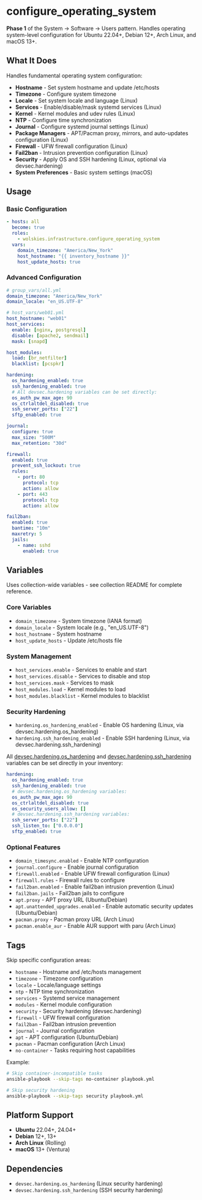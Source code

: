 # configure_operating_system

**Phase 1** of the System → Software → Users pattern. Handles operating system-level configuration for Ubuntu 22.04+, Debian 12+, Arch Linux, and macOS 13+.

## What It Does

Handles fundamental operating system configuration:

- **Hostname** - Set system hostname and update /etc/hosts
- **Timezone** - Configure system timezone
- **Locale** - Set system locale and language (Linux)
- **Services** - Enable/disable/mask systemd services (Linux)
- **Kernel** - Kernel modules and udev rules (Linux)
- **NTP** - Configure time synchronization
- **Journal** - Configure systemd journal settings (Linux)
- **Package Managers** - APT/Pacman proxy, mirrors, and auto-updates configuration (Linux)
- **Firewall** - UFW firewall configuration (Linux)
- **Fail2ban** - Intrusion prevention configuration (Linux)
- **Security** - Apply OS and SSH hardening (Linux, optional via devsec.hardening)
- **System Preferences** - Basic system settings (macOS)

## Usage

### Basic Configuration
```yaml
- hosts: all
  become: true
  roles:
    - wolskies.infrastructure.configure_operating_system
  vars:
    domain_timezone: "America/New_York"
    host_hostname: "{{ inventory_hostname }}"
    host_update_hosts: true
```

### Advanced Configuration
```yaml
# group_vars/all.yml
domain_timezone: "America/New_York"
domain_locale: "en_US.UTF-8"

# host_vars/web01.yml
host_hostname: "web01"
host_services:
  enable: [nginx, postgresql]
  disable: [apache2, sendmail]
  mask: [snapd]

host_modules:
  load: [br_netfilter]
  blacklist: [pcspkr]

hardening:
  os_hardening_enabled: true
  ssh_hardening_enabled: true
  # All devsec.hardening variables can be set directly:
  os_auth_pw_max_age: 90
  os_ctrlaltdel_disabled: true
  ssh_server_ports: ["22"]
  sftp_enabled: true

journal:
  configure: true
  max_size: "500M"
  max_retention: "30d"

firewall:
  enabled: true
  prevent_ssh_lockout: true
  rules:
    - port: 80
      protocol: tcp
      action: allow
    - port: 443
      protocol: tcp
      action: allow

fail2ban:
  enabled: true
  bantime: "10m"
  maxretry: 5
  jails:
    - name: sshd
      enabled: true
```

## Variables

Uses collection-wide variables - see collection README for complete reference.

### Core Variables
- `domain_timezone` - System timezone (IANA format)
- `domain_locale` - System locale (e.g., "en_US.UTF-8")
- `host_hostname` - System hostname
- `host_update_hosts` - Update /etc/hosts file

### System Management
- `host_services.enable` - Services to enable and start
- `host_services.disable` - Services to disable and stop
- `host_services.mask` - Services to mask
- `host_modules.load` - Kernel modules to load
- `host_modules.blacklist` - Kernel modules to blacklist

### Security Hardening
- `hardening.os_hardening_enabled` - Enable OS hardening (Linux, via devsec.hardening.os_hardening)
- `hardening.ssh_hardening_enabled` - Enable SSH hardening (Linux, via devsec.hardening.ssh_hardening)

All [devsec.hardening.os_hardening](https://github.com/dev-sec/ansible-collection-hardening/tree/master/roles/os_hardening) and [devsec.hardening.ssh_hardening](https://github.com/dev-sec/ansible-collection-hardening/tree/master/roles/ssh_hardening) variables can be set directly in your inventory:

```yaml
hardening:
  os_hardening_enabled: true
  ssh_hardening_enabled: true
  # devsec.hardening.os_hardening variables:
  os_auth_pw_max_age: 90
  os_ctrlaltdel_disabled: true
  os_security_users_allow: []
  # devsec.hardening.ssh_hardening variables:
  ssh_server_ports: ["22"]
  ssh_listen_to: ["0.0.0.0"]
  sftp_enabled: true
```

### Optional Features
- `domain_timesync.enabled` - Enable NTP configuration
- `journal.configure` - Enable journal configuration
- `firewall.enabled` - Enable UFW firewall configuration (Linux)
- `firewall.rules` - Firewall rules to configure
- `fail2ban.enabled` - Enable fail2ban intrusion prevention (Linux)
- `fail2ban.jails` - Fail2ban jails to configure
- `apt.proxy` - APT proxy URL (Ubuntu/Debian)
- `apt.unattended_upgrades.enabled` - Enable automatic security updates (Ubuntu/Debian)
- `pacman.proxy` - Pacman proxy URL (Arch Linux)
- `pacman.enable_aur` - Enable AUR support with paru (Arch Linux)

## Tags

Skip specific configuration areas:

- `hostname` - Hostname and /etc/hosts management
- `timezone` - Timezone configuration
- `locale` - Locale/language settings
- `ntp` - NTP time synchronization
- `services` - Systemd service management
- `modules` - Kernel module configuration
- `security` - Security hardening (devsec.hardening)
- `firewall` - UFW firewall configuration
- `fail2ban` - Fail2ban intrusion prevention
- `journal` - Journal configuration
- `apt` - APT configuration (Ubuntu/Debian)
- `pacman` - Pacman configuration (Arch Linux)
- `no-container` - Tasks requiring host capabilities

Example:
```bash
# Skip container-incompatible tasks
ansible-playbook --skip-tags no-container playbook.yml

# Skip security hardening
ansible-playbook --skip-tags security playbook.yml
```

## Platform Support

- **Ubuntu** 22.04+, 24.04+
- **Debian** 12+, 13+
- **Arch Linux** (Rolling)
- **macOS** 13+ (Ventura)

## Dependencies

- `devsec.hardening.os_hardening` (Linux security hardening)
- `devsec.hardening.ssh_hardening` (SSH security hardening)

